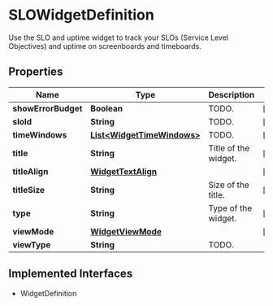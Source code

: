 

# SLOWidgetDefinition

Use the SLO and uptime widget to track your SLOs (Service Level Objectives) and uptime on screenboards and timeboards.
## Properties

Name | Type | Description | Notes
------------ | ------------- | ------------- | -------------
**showErrorBudget** | **Boolean** | TODO. |  [optional]
**sloId** | **String** | TODO. |  [optional]
**timeWindows** | [**List&lt;WidgetTimeWindows&gt;**](WidgetTimeWindows.md) | TODO. |  [optional]
**title** | **String** | Title of the widget. |  [optional]
**titleAlign** | [**WidgetTextAlign**](WidgetTextAlign.md) |  |  [optional]
**titleSize** | **String** | Size of the title. |  [optional]
**type** | **String** | Type of the widget. |  [readonly]
**viewMode** | [**WidgetViewMode**](WidgetViewMode.md) |  |  [optional]
**viewType** | **String** | TODO. | 


## Implemented Interfaces

* WidgetDefinition


